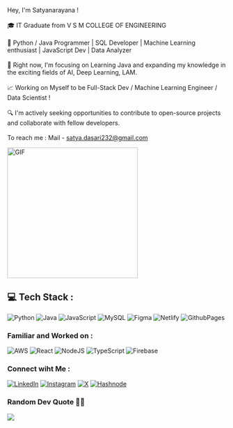 Hey, I'm Satyanarayana !<br><br> 🎓 IT Graduate from V S M COLLEGE OF ENGINEERING<br><br>🚀 Python / Java Programmer | SQL Developer | Machine Learning enthusiast | JavaScript Dev | Data Analyzer<br><br>📍 Right now, I'm focusing on Learning Java and expanding my knowledge in the exciting fields of AI, Deep Learning, LAM.<br><br>📈 Working on Myself to be Full-Stack Dev / Machine Learning Engineer / Data Scientist !<br><br>🔍 I'm actively seeking opportunities to contribute to open-source projects and collaborate with fellow developers.<br><br>To reach me : Mail - satya.dasari232@gmail.com

<img align="centre" alt="GIF" src="https://github.com/Satyanarayana-dasari/Satyanarayana-dasari/blob/103999044bf76b270ed36a17aeca8c32ac5cc478/dev%20code.gif?raw=true" width="300" height="300" />


## 💻 Tech Stack :

![Python](https://img.shields.io/badge/python-3670A0?style=for-the-badge&logo=python&logoColor=ffdd54) ![Java](https://img.shields.io/badge/java-%23ED8B00.svg?style=for-the-badge&logo=openjdk&logoColor=white) ![JavaScript](https://img.shields.io/badge/javascript-%23323330.svg?style=for-the-badge&logo=javascript&logoColor=%23F7DF1E) ![MySQL](https://img.shields.io/badge/mysql-%2300000f.svg?style=for-the-badge&logo=mysql&logoColor=white) ![Figma](https://img.shields.io/badge/figma-%23F24E1E.svg?style=for-the-badge&logo=figma&logoColor=white) ![Netlify](https://img.shields.io/badge/netlify-%23000000.svg?style=for-the-badge&logo=netlify&logoColor=#00C7B7) ![GithubPages](https://img.shields.io/badge/github-121013?style=for-the-badge&logo=github&logoColor=white)

### Familiar and Worked on :

![AWS](https://img.shields.io/badge/AWS-%23FF9900.svg?style=for-the-badge&logo=amazon-aws&logoColor=white) ![React](https://img.shields.io/badge/react-%2320232a.svg?style=for-the-badge&logo=react&logoColor=%2361DAFB) ![NodeJS](https://img.shields.io/badge/node.js-6DA55F?style=for-the-badge&logo=node.js&logoColor=white) ![TypeScript](https://img.shields.io/badge/typescript-%23007ACC.svg?style=for-the-badge&logo=typescript&logoColor=white) ![Firebase](https://img.shields.io/badge/firebase-a08021?style=for-the-badge&logo=firebase&logoColor=ffcd34)



### Connect wiht Me : 

[![LinkedIn](https://img.shields.io/badge/LinkedIn-%230077B5.svg?logo=linkedin&logoColor=white)](https://linkedin.com/in/satya)
[![Instagram](https://img.shields.io/badge/Instagram-%23E4405F.svg?logo=Instagram&logoColor=white)](https://instagram.com/satya._) 
[![X](https://img.shields.io/badge/X-black.svg?logo=X&logoColor=white)](https://x.com/_iamsatya_) 
[![Hashnode](https://img.shields.io/badge/Hashnode-2962FF?style=for-the-badge&logo=hashnode&logoColor=white)](https://satya.hashnode.dev/)

### Random Dev Quote 🧑‍💻
![](https://quotes-github-readme.vercel.app/api?type=horizontal&theme=radical)
